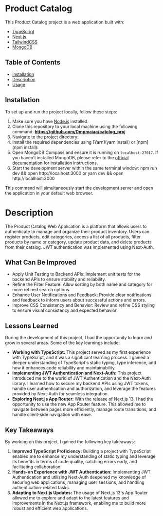 # Product Catalog

This Product Catalog project is a web application built with:

- [TypeScript](https://www.typescriptlang.org/)
- [Next.js](https://nextjs.org/)
- [TailwindCSS](https://tailwindcss.com/)
- [MongoDB](https://www.mongodb.com/)

## Table of Contents

- [Installation](#installation)
- [Description](#description)
- [Usage](#usage)

## Installation

To set up and run the project locally, follow these steps:

1. Make sure you have [Node.js](https://nodejs.org) installed.
2. Clone this repository to your local machine using the following command: **https://github.com/Dmpmaiaa/catolog_proj**
3. Navigate to the project directory:
4. Install the required dependencies using [Yarn](yarn install) or [npm](npm install):
5. Open MongoDB Compass and ensure it is running on `localhost:27017`. If you haven't installed MongoDB, please refer to the [official documentation](https://docs.mongodb.com/manual/installation/) for installation instructions.
6. Start the development server within the same terminal window: npm run dev && open http://localhost:3000 or yarn dev && open http://localhost:3000

This command will simultaneously start the development server and open the application in your default web browser.

# Description

The Product Catalog Web Application is a platform that allows users to authenticate to manage and organize their product inventory. Users can register products, edit categories, access a list of all products, filter products by name or category, update product data, and delete products from their catalog. 
JWT authentication was implemented using Next-Auth.

## What Can Be Improved

- Apply Unit Testing to Backend APIs: Implement unit tests for the backend APIs to ensure stability and reliability.
- Refine the Filter Feature: Allow sorting by both name and category for more refined search options.
- Enhance User Notifications and Feedback: Provide clear notifications and feedback to inform users about successful actions and errors.
- Improve CSS Consistency and Behavior: Review and refine CSS styling to ensure visual consistency and expected behavior.

## Lessons Learned

During the development of this project, I had the opportunity to learn and grow in several areas. Some of the key learnings include:

- **Working with TypeScript:** This project served as my first experience with TypeScript, and it was a significant learning process. I gained a deeper understanding of TypeScript's static typing, type inference, and how it enhances code reliability and maintainability.
- **Implementing JWT Authentication and Next-Auth:** This project introduced me to the world of JWT Authentication and the Next-Auth library. I learned how to secure my backend APIs using JWT tokens, handle user authentication and authorization, and leverage the features provided by Next-Auth for seamless integration.
- **Exploring Next.js App Router:** With the release of Next.js 13, I had the opportunity to use the new App Router feature. This allowed me to navigate between pages more efficiently, manage route transitions, and handle client-side navigation with ease.

## Key Takeaways

By working on this project, I gained the following key takeaways:

1. **Improved TypeScript Proficiency:** Building a project with TypeScript enabled me to enhance my understanding of static typing and leverage its benefits in terms of code quality, catching errors early, and facilitating collaboration.
2. **Hands-on Experience with JWT Authentication:** Implementing JWT Authentication and utilizing Next-Auth deepened my knowledge of securing web applications, managing user sessions, and handling authentication-related tasks.
3. **Adapting to Next.js Updates:** The usage of Next.js 13's App Router allowed me to explore and adapt to the latest features and improvements in the Next.js framework, enabling me to build more robust and efficient web applications.
